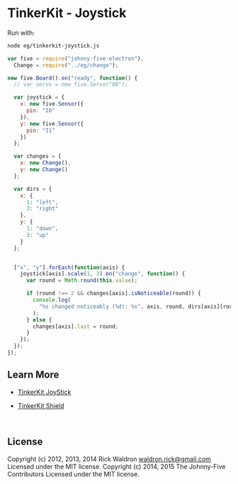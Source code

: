 <!--remove-start-->

# TinkerKit - Joystick

<!--remove-end-->








Run with:
```bash
node eg/tinkerkit-joystick.js
```


```javascript
var five = require("johnny-five-electron"),
  Change = require("../eg/change");

new five.Board().on("ready", function() {
  // var servo = new five.Servo("O0");

  var joystick = {
    x: new five.Sensor({
      pin: "I0"
    }),
    y: new five.Sensor({
      pin: "I1"
    })
  };

  var changes = {
    x: new Change(),
    y: new Change()
  };

  var dirs = {
    x: {
      1: "left",
      3: "right"
    },
    y: {
      1: "down",
      3: "up"
    }
  };


  ["x", "y"].forEach(function(axis) {
    joystick[axis].scale(1, 3).on("change", function() {
      var round = Math.round(this.value);

      if (round !== 2 && changes[axis].isNoticeable(round)) {
        console.log(
          "%s changed noticeably (%d): %s", axis, round, dirs[axis][round]
        );
      } else {
        changes[axis].last = round;
      }
    });
  });
});

```









## Learn More

- [TinkerKit JoyStick](http://tinkerkit.tihhs.nl/joystick/)

- [TinkerKit Shield](http://tinkerkit.tihhs.nl/shield/)

&nbsp;

<!--remove-start-->

## License
Copyright (c) 2012, 2013, 2014 Rick Waldron <waldron.rick@gmail.com>
Licensed under the MIT license.
Copyright (c) 2014, 2015 The Johnny-Five Contributors
Licensed under the MIT license.

<!--remove-end-->
